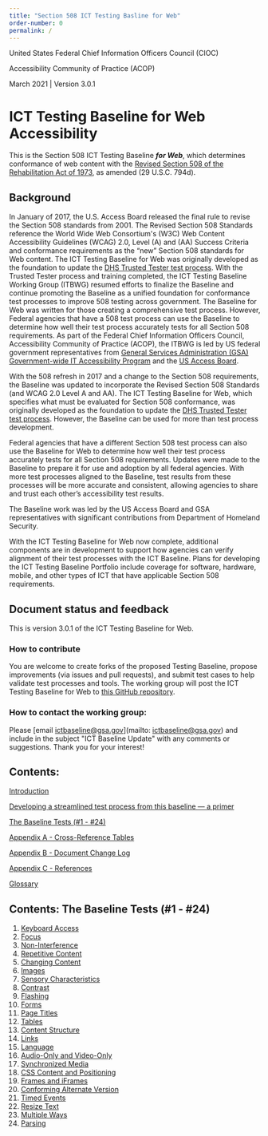 ```yaml
---
title: "Section 508 ICT Testing Basline for Web"
order-number: 0
permalink: /
---
```


United States Federal Chief Information Officers Council (CIOC)

Accessibility Community of Practice (ACOP)

March 2021 | Version 3.0.1

ICT Testing Baseline for Web Accessibility
==============================================

This is the Section 508 ICT Testing Baseline ***for Web***, which determines conformance of web content with the [Revised Section 508 of the Rehabilitation Act of 1973](https://www.access-board.gov/guidelines-and-standards/communications-and-it/about-the-ict-refresh/final-rule/text-of-the-standards-and-guidelines), as amended (29 U.S.C. 794d).

## Background
In January of 2017, the U.S. Access Board released the final rule to revise the Section 508 standards from 2001.  The Revised Section 508 Standards reference the World Wide Web Consortium's (W3C) Web Content Accessibility Guidelines (WCAG) 2.0, Level (A) and (AA) Success Criteria and conformance requirements as the “new” Section 508 standards for Web content.  The ICT Testing Baseline for Web was originally developed as the foundation to update the [DHS Trusted Tester test process](https://section508.gov/test/trusted-tester). With the Trusted Tester process and training completed, the ICT Testing Baseline Working Group (ITBWG) resumed efforts to finalize the Baseline and continue promoting the Baseline as a unified foundation for conformance test processes to improve 508 testing across government. The Baseline for Web was written for those creating a comprehensive test process. However, Federal agencies that have a 508 test process can use the Baseline to determine how well their test process accurately tests for all Section 508 requirements. As part of the Federal Chief Information Officers Council, Accessibility Community of Practice (ACOP), the ITBWG is led by US federal government representatives from [General Services Administration (GSA) Government-wide IT Accessibility Program](https://www.section508.gov/) and the [US Access Board](https://www.access-board.gov/).

With the 508 refresh in 2017 and a change to the Section 508 requirements, the Baseline was updated to incorporate the Revised Section 508 Standards (and WCAG 2.0 Level A and AA). The ICT Testing Baseline for Web, which specifies what must be evaluated for Section 508 conformance, was originally developed as the foundation to update the [DHS Trusted Tester test process](https://section508.gov/test/trusted-tester). However, the Baseline can be used for more than test process development.

Federal agencies that have a different Section 508 test process can also use the Baseline for Web to determine how well their test process accurately tests for all Section 508 requirements. Updates were made to the Baseline to prepare it for use and adoption by all federal agencies. With more test processes aligned to the Baseline, test results from these processes will be more accurate and consistent, allowing agencies to share and trust each other’s accessibility test results.

The Baseline work was led by the US Access Board and GSA representatives with significant contributions from Department of Homeland Security.

With the ICT Testing Baseline for Web now complete, additional components are in development to support how agencies can verify alignment of their test processes with the ICT Baseline. Plans for developing the ICT Testing Baseline Portfolio include coverage for software, hardware, mobile, and other types of ICT that have applicable Section 508 requirements.


## Document status and feedback
This is version 3.0.1 of the ICT Testing Baseline for Web.

### How to contribute
You are welcome to create forks of the proposed Testing Baseline, propose improvements (via issues and pull requests), and submit test cases to help validate test processes and tools. The working group will post the ICT Testing Baseline for Web to [this GitHub repository](https://github.com/Section508Coordinators/ICTTestingBaseline/).  

### How to contact the working group:
Please [email ictbaseline@gsa.gov](mailto: ictbaseline@gsa.gov) and include in the subject "ICT Baseline Update" with any comments or suggestions. Thank you for your interest!

## Contents:
[Introduction](introduction.md)

[Developing a streamlined test process from this baseline — a primer](introduction.md#developing-a-streamlined-test-process-from-this-baseline--a-primer)

[The Baseline Tests (\#1 - \#24)](#contents-the-baseline-tests-1---24)

[Appendix A - Cross-Reference Tables](AppendixA.md)

[Appendix B - Document Change Log](ChangeLog3.md)

[Appendix C - References](references.md)

[Glossary](glossary.md)

## Contents: The Baseline Tests (\#1 - \#24)
1. [Keyboard Access](01Keyboard.md)
2. [Focus](02FocusVisible.md)
3. [Non-Interference](03Noninterference.md)
4. [Repetitive Content](04RepetitiveContent.md)
5. [Changing Content](05Changing.md)
6. [Images](06Images.md)
7. [Sensory Characteristics](07Sensory.md)
8. [Contrast](08Contrast.md)
9. [Flashing](09Flashing.md)
10. [Forms](10Forms.md)
11. [Page Titles](11PageTitles.md)
12. [Tables](12DataTables.md)
13. [Content Structure](13Structure.md)
14. [Links](14Links.md)
15. [Language](15Language.md)
16. [Audio-Only and Video-Only](16AudioVideo.md)
17. [Synchronized Media](17SyncMedia.md)
18. [CSS Content and Positioning](18Stylesheet.md)
19. [Frames and iFrames](19Frames.md)
20. [Conforming Alternate Version](20AlternateVersions.md)
21. [Timed Events](21TimedEvents.md)
22. [Resize Text](22Resize.md)
23. [Multiple Ways](23MultipleWays.md)
24. [Parsing](24Parsing.md)
